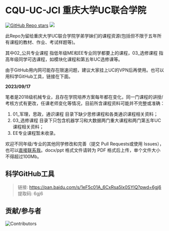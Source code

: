 # CQU-UC-JCI 重庆大学UC联合学院
<a href="https://github.com/preminstrel/awesome-seu">![GitHub Repo stars](https://img.shields.io/github/stars/horaceyi/CQU-UC-JCI?style=flat-square&logo=github&color=yellow)</a>
<a title="Hits" target="_blank" href="https://github.com/horaceyi/CQU-UC-JCI"><img src="https://hits.b3log.org/horaceyi/CQU-UC-JCI.svg"></a>

此Repo为留给重庆大学UC联合学院学弟学妹们的课程资源(包括但不限于五年所有课程的教材、作业、考试样题等)。

其中02_公共专业课程 指低年级ME和EE专业同学都要上的课程，03_选修课程 指高年级同学可选课程，如模块化课程和第五年UC选修课等。

由于GitHub用内网可能存在限速问题，建议大家挂上UC的VPN后再使用。也可以用科学GitHub工具，链接在下面。

**2023/09/17**

笔者是2018级机械专业，且存在学院培养方案每年都在变化，同一门课程的讲授/考核方式有更改，任课老师变化等情况，目前所含课程资料可能并不完整或准确：

1. 01_军理，思政，通识课程 目录下缺少思修课程和各类通识课程相关资料；
2. 03_选修课程 目录下只包含机器学习和大数据两门重大课程和两门第五年UC课程相关资料；
3. EE专业课程暂未收录。

欢迎不同年级/专业的其他同学修改和完善（提交 Pull Requests或使用 Issues），也可以[直接联系我](mailto:horaceyi@outlook.com)。docx/ppt 格式文件请转为 PDF 格式后上传，单个文件大小不得超过100Mb。

## 科学GitHub工具
> 链接: https://pan.baidu.com/s/1eF5c01A_6CxRsa5lx0SYlQ?pwd=6gj6 提取码: 6gj6

## 贡献/参与者
![Contributors](https://contributors-img.web.app/image?repo=horaceyi/CQU-UC-JCI)
